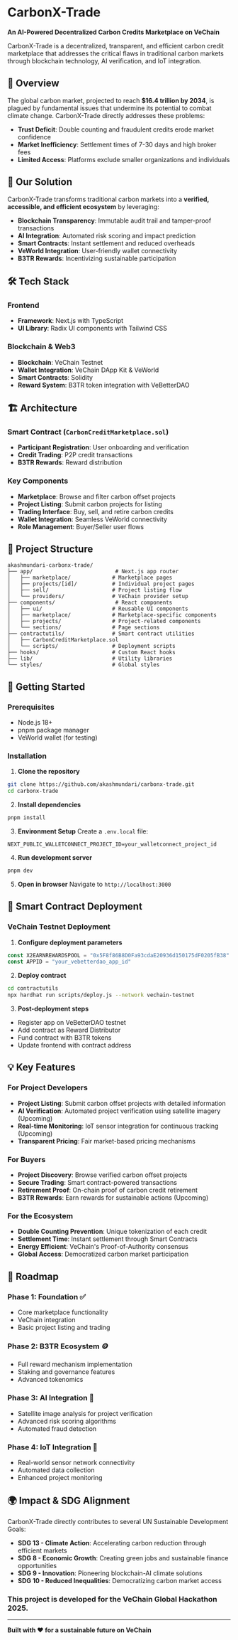 # CarbonX-Trade

**An AI-Powered Decentralized Carbon Credits Marketplace on VeChain**

CarbonX-Trade is a decentralized, transparent, and efficient carbon credit marketplace that addresses the critical flaws in traditional carbon markets through blockchain technology, AI verification, and IoT integration.

## 🌟 Overview

The global carbon market, projected to reach **$16.4 trillion by 2034**, is plagued by fundamental issues that undermine its potential to combat climate change. CarbonX-Trade directly addresses these problems:

- **Trust Deficit**: Double counting and fraudulent credits erode market confidence
- **Market Inefficiency**: Settlement times of 7-30 days and high broker fees
- **Limited Access**: Platforms exclude smaller organizations and individuals

## 🚀 Our Solution

CarbonX-Trade transforms traditional carbon markets into a **verified, accessible, and efficient ecosystem** by leveraging:

- **Blockchain Transparency**: Immutable audit trail and tamper-proof transactions
- **AI Integration**: Automated risk scoring and impact prediction
- **Smart Contracts**: Instant settlement and reduced overheads
- **VeWorld Integration**: User-friendly wallet connectivity
- **B3TR Rewards**: Incentivizing sustainable participation

## 🛠 Tech Stack

### Frontend
- **Framework**: Next.js with TypeScript
- **UI Library**: Radix UI components with Tailwind CSS

### Blockchain & Web3
- **Blockchain**: VeChain Testnet
- **Wallet Integration**: VeChain DApp Kit & VeWorld
- **Smart Contracts**: Solidity
- **Reward System**: B3TR token integration with VeBetterDAO

## 🏗 Architecture

### Smart Contract (`CarbonCreditMarketplace.sol`)
- **Participant Registration**: User onboarding and verification
- **Credit Trading**: P2P credit transactions
- **B3TR Rewards**: Reward distribution

### Key Components
- **Marketplace**: Browse and filter carbon offset projects
- **Project Listing**: Submit carbon projects for listing
- **Trading Interface**: Buy, sell, and retire carbon credits
- **Wallet Integration**: Seamless VeWorld connectivity
- **Role Management**: Buyer/Seller user flows

## 📁 Project Structure

```
akashmundari-carbonx-trade/
├── app/                          # Next.js app router
│   ├── marketplace/             # Marketplace pages
│   ├── projects/[id]/           # Individual project pages
│   ├── sell/                    # Project listing flow
│   └── providers/               # VeChain provider setup
├── components/                   # React components
│   ├── ui/                      # Reusable UI components
│   ├── marketplace/             # Marketplace-specific components
│   ├── projects/                # Project-related components
│   └── sections/                # Page sections
├── contractutils/               # Smart contract utilities
│   ├── CarbonCreditMarketplace.sol
│   └── scripts/                 # Deployment scripts
├── hooks/                       # Custom React hooks
├── lib/                         # Utility libraries
└── styles/                      # Global styles
```

## 🚀 Getting Started

### Prerequisites
- Node.js 18+ 
- pnpm package manager
- VeWorld wallet (for testing)

### Installation

1. **Clone the repository**
```bash
git clone https://github.com/akashmundari/carbonx-trade.git
cd carbonx-trade
```

2. **Install dependencies**
```bash
pnpm install
```

3. **Environment Setup**
Create a `.env.local` file:
```env
NEXT_PUBLIC_WALLETCONNECT_PROJECT_ID=your_walletconnect_project_id
```

4. **Run development server**
```bash
pnpm dev
```

5. **Open in browser**
Navigate to `http://localhost:3000`

## 📄 Smart Contract Deployment

### VeChain Testnet Deployment

1. **Configure deployment parameters**
```javascript
const X2EARNREWARDSPOOL = "0x5F8f86B8D0Fa93cdaE20936d150175dF0205fB38"
const APPID = "your_vebetterdao_app_id"
```

2. **Deploy contract**
```bash
cd contractutils
npx hardhat run scripts/deploy.js --network vechain-testnet
```

3. **Post-deployment steps**
- Register app on VeBetterDAO testnet
- Add contract as Reward Distributor
- Fund contract with B3TR tokens
- Update frontend with contract address

## 💡 Key Features

### For Project Developers
- **Project Listing**: Submit carbon offset projects with detailed information
- **AI Verification**: Automated project verification using satellite imagery (Upcoming)
- **Real-time Monitoring**: IoT sensor integration for continuous tracking (Upcoming)
- **Transparent Pricing**: Fair market-based pricing mechanisms

### For Buyers
- **Project Discovery**: Browse verified carbon offset projects
- **Secure Trading**: Smart contract-powered transactions
- **Retirement Proof**: On-chain proof of carbon credit retirement
- **B3TR Rewards**: Earn rewards for sustainable actions (Upcoming)

### For the Ecosystem
- **Double Counting Prevention**: Unique tokenization of each credit
- **Settlement Time**: Instant settlement through Smart Contracts
- **Energy Efficient**: VeChain's Proof-of-Authority consensus
- **Global Access**: Democratized carbon market participation

## 🎯 Roadmap

### Phase 1: Foundation ✅
- Core marketplace functionality
- VeChain integration
- Basic project listing and trading

### Phase 2: B3TR Ecosystem 🪙
- Full reward mechanism implementation
- Staking and governance features
- Advanced tokenomics

### Phase 3: AI Integration 🔄
- Satellite image analysis for project verification
- Advanced risk scoring algorithms
- Automated fraud detection

### Phase 4: IoT Integration 📡
- Real-world sensor network connectivity
- Automated data collection
- Enhanced project monitoring


## 🌍 Impact & SDG Alignment

CarbonX-Trade directly contributes to several UN Sustainable Development Goals:

- **SDG 13 - Climate Action**: Accelerating carbon reduction through efficient markets
- **SDG 8 - Economic Growth**: Creating green jobs and sustainable finance opportunities
- **SDG 9 - Innovation**: Pioneering blockchain-AI climate solutions
- **SDG 10 - Reduced Inequalities**: Democratizing carbon market access



### This project is developed for the VeChain Global Hackathon 2025. 


---

**Built with ❤️ for a sustainable future on VeChain**

